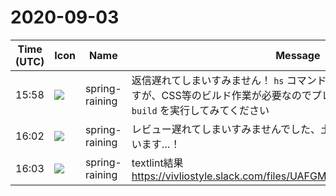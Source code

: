 # 2020-09-03

|Time (UTC)|Icon|Name|Message|
|---|---|---|---|
|15:58|![](https://secure.gravatar.com/avatar/1ac180f0868137292905c311b5fff781.jpg?s=72&d=https%3A%2F%2Fa.slack-edge.com%2Fdf10d%2Fimg%2Favatars%2Fava_0021-72.png)|spring-raining|返信遅れてしまいすみません！ `hs` コマンドが何なのかは分からないのですが、CSS等のビルド作業が必要なのでプレビューの前に一度 `npm run build` を実行してみてください|
|16:02|![](https://secure.gravatar.com/avatar/1ac180f0868137292905c311b5fff781.jpg?s=72&d=https%3A%2F%2Fa.slack-edge.com%2Fdf10d%2Fimg%2Favatars%2Fava_0021-72.png)|spring-raining|レビュー遅れてしまいすみませんでした、土日でしっかり仕上げようと思います…！|
|16:03|![](https://secure.gravatar.com/avatar/1ac180f0868137292905c311b5fff781.jpg?s=72&d=https%3A%2F%2Fa.slack-edge.com%2Fdf10d%2Fimg%2Favatars%2Fava_0021-72.png)|spring-raining|textlint結果<br>https://vivliostyle.slack.com/files/UAFGMSJJK/F01ARKAJTEU/untitled|
